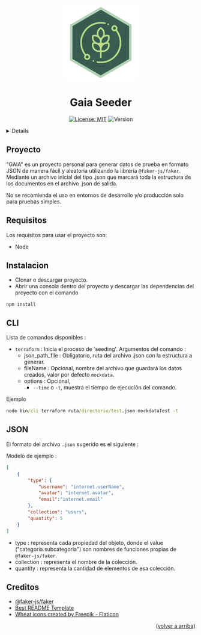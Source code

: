 <div align="center" id="top">
   <img src="./public/logo.png" alt="gaia_seeder_logo" width="200" />

   # Gaia Seeder

   [![License: MIT](https://img.shields.io/badge/License-MIT-yellow.svg)](./LICENSE.txt)
   ![Version](https://img.shields.io/badge/Version-alpha%200.0.1-yellowgreen)

</div>


<!-- Index -->
<details>
    <sumary>Índice de contenido</sumary>
    <ol>
        <li>
            <a href="#proyecto">Proyecto</a>
        </li>
        <li>
            <a href="#requisitos">Requisitos</a>
        </li>
        <li>
            <a href="#instalacion">Instalación</a>
        </li>
        <li>
            <a href="#cli">CLI</a>
        </li>
        <li>
            <a href="#json">JSON</a>
        </li>
        <li>
            <a href="#creditos">Creditos</a>
        </li>
    </ol>
</details>


<!-- Acerca del proyecto -->

## Proyecto
"GAIA" es un proyecto personal para generar datos de prueba en formato JSON de manera fácil y aleatoria utilizando la librería `@faker-js/faker`.
Mediante un archivo inicial del tipo .json que marcará toda la estructura de los documentos en el archivo .json de salida. 

No se recomienda el uso en entornos de desarrollo y/o producción solo para pruebas simples.


<!-- Requisitos -->
## Requisitos
Los requisitos para usar el proyecto son: 

* Node


<!-- Instalacion -->
## Instalacion
* Clonar o descargar proyecto.
* Abrir una consola dentro del proyecto y descargar las dependencias del proyecto con el comando
```npm
npm install
```


<!-- cli -->
## CLI 
Lista de comandos disponibles :

*  `terraform` :
Inicia el proceso de 'seeding'. Argumentos del comando : 
    * json_path_file : Obligatorio, ruta del archivo .json con la estructura a generar.
    * fileName : Opcional, nombre del archivo que guardará los datos creados, valor por defecto `mockdata`.
    * options : Opcional, 
        * `--time` o `-t`, muestra el tiempo de ejecución del comando.

Ejemplo

```cmd
node bin/cli terraform ruta/directorio/test.json mockdataTest -t
```

<!-- Formato json-->
## JSON

El formato del archivo `.json` sugerido es el siguiente : 

Modelo de ejemplo : 

```json
[
    {
        "type": {
            "username": "internet.userName",
            "avatar": "internet.avatar",
            "email":"internet.email"
        },
        "collection": "users", 
        "quantity": 5
    }
]
```

* type : representa cada propiedad del objeto, donde el value ("categoria.subcategoria") son nombres de funciones propias de `@faker-js/faker`.
* collection : representa el nombre de la colección.
* quantity : representa la cantidad de elementos de esa colección.


<!-- Creditos -->
## Creditos
* [ @faker-js/faker ](https://github.com/faker-js/faker)
* [ Best README Template ](https://github.com/othneildrew/Best-README-Template)
* <a href="https://www.flaticon.com/free-icons/wheat" title="wheat icons">Wheat icons created by Freepik - Flaticon</a>

<p align="right">(<a href="#top">volver a arriba</a>)</p>